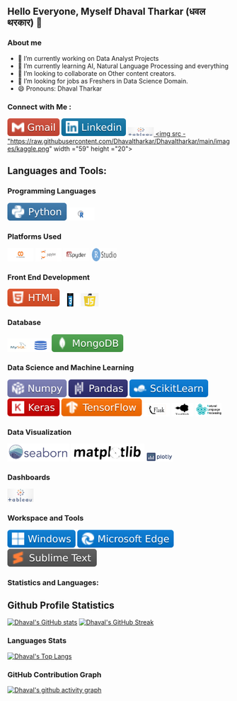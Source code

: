 ## Hello Everyone, Myself Dhaval Tharkar (धवल थरकार) 👋

### About me
- 🔭 I’m currently working on Data Analyst Projects
- 🌱 I’m currently learning AI, Natural Language Processing and everything
- 👯 I’m looking to collaborate on Other content creators.
- 🤔 I’m looking for jobs as Freshers in Data Science Domain. 
- 😄 Pronouns: Dhaval Tharkar

### Connect with Me :
[![Gmail logo](https://raw.githubusercontent.com/Dhavaltharkar/Dhavaltharkar/main/images/gmail.svg)](mailto:dhavaltharkar16@gmail.com)
[![LinkedIn](https://raw.githubusercontent.com/Dhavaltharkar/Dhavaltharkar/main/images/linkedin.svg)](https://www.linkedin.com/in/dhavaltharkar/)
<a href = "https://public.tableau.com/app/profile/dhavaltharkar"> <img src="https://raw.githubusercontent.com/Dhavaltharkar/Dhavaltharkar/main/images/tableau.png" alt="Tableau Logo" width="59" height="20"> </a> <a href = "https://www.kaggle.com/dhavaltharkar"> <img src -"https://raw.githubusercontent.com/Dhavaltharkar/Dhavaltharkar/main/images/kaggle.png" width ="59" height ="20"> </a>

## Languages and Tools:
### Programming Languages
![Python Logo](https://raw.githubusercontent.com/Dhavaltharkar/Dhavaltharkar/main/images/python.svg)
<img src="https://raw.githubusercontent.com/Dhavaltharkar/Dhavaltharkar/main/images/R.svg" alt="R Logo" width="59" height="30">


### Platforms Used
<img src="https://raw.githubusercontent.com/Dhavaltharkar/Dhavaltharkar/main/images/colab.svg" alt="Google Colab Logo" width="59" height="30"> <img src="https://raw.githubusercontent.com/Dhavaltharkar/Dhavaltharkar/main/images/jupyter.svg" alt="Jupyter Notebook Logo" width="59" height="30"> <img src="https://raw.githubusercontent.com/Dhavaltharkar/Dhavaltharkar/main/images/spyder.svg" alt="Spyder Logo" width="59" height="30"> <img src="https://raw.githubusercontent.com/Dhavaltharkar/Dhavaltharkar/main/images/rstudio.svg" alt="RStudio Logo" width="59" height="30">


### Front End Development
![HTML logo](https://raw.githubusercontent.com/Dhavaltharkar/Dhavaltharkar/main/images/html.svg)
<img src="https://raw.githubusercontent.com/Dhavaltharkar/Dhavaltharkar/main/images/css.svg" alt="css Logo" width="40" height="30">
<img src="https://raw.githubusercontent.com/Dhavaltharkar/Dhavaltharkar/main/images/javascript.png" alt="javascript Logo" width="40" height="30">

### Database
<img src="https://raw.githubusercontent.com/Dhavaltharkar/Dhavaltharkar/main/images/mysql.svg" alt="mysql Logo" width="50" height="30"><img src="https://raw.githubusercontent.com/Dhavaltharkar/Dhavaltharkar/main/images/sql.svg" alt="sql Logo" width="50" height="30">![mongodb](https://raw.githubusercontent.com/Dhavaltharkar/Dhavaltharkar/main/images/mongodb.svg)


### Data Science and Machine Learning
![Numpy logo](https://raw.githubusercontent.com/Dhavaltharkar/Dhavaltharkar/main/images/numpy.svg)
![pandas logo](https://raw.githubusercontent.com/Dhavaltharkar/Dhavaltharkar/main/images/pandas.svg)
![scikitlearn logo](https://raw.githubusercontent.com/Dhavaltharkar/Dhavaltharkar/main/images/scikit.svg)
![Keras logo](https://raw.githubusercontent.com/Dhavaltharkar/Dhavaltharkar/main/images/keras.svg)
![tensorflow logo](https://raw.githubusercontent.com/Dhavaltharkar/Dhavaltharkar/main/images/tensorflow.svg)
<img src="https://raw.githubusercontent.com/Dhavaltharkar/Dhavaltharkar/main/images/flask.svg" alt="flask Logo" width="59" height="30"> <img src= "https://raw.githubusercontent.com/Dhavaltharkar/Dhavaltharkar/main/images/textblob.png" alt="textblob" width="50" height="30"> <img src ="https://raw.githubusercontent.com/Dhavaltharkar/Dhavaltharkar/main/images/nlp.png" alt ="NLP" width="60" Height="30">

### Data Visualization
![seaborn logo](https://raw.githubusercontent.com/Dhavaltharkar/Dhavaltharkar/main/images/seaborn.svg)
![matplotlib](https://raw.githubusercontent.com/Dhavaltharkar/Dhavaltharkar/main/images/matplotlib.svg) <img src ="https://raw.githubusercontent.com/Dhavaltharkar/Dhavaltharkar/main/images/plotly.png" alt="plotly logo" width="59" height="20">


### Dashboards
<img src="https://raw.githubusercontent.com/Dhavaltharkar/Dhavaltharkar/main/images/tableau.png" alt="Tableau Logo" width="59" height="30"> 


### Workspace and Tools
![Windows logo](https://raw.githubusercontent.com/Dhavaltharkar/Dhavaltharkar/main/images/windows.svg)
![Microsoft Edge logo](https://raw.githubusercontent.com/Dhavaltharkar/Dhavaltharkar/main/images/microsoftedge.svg)
![sublinr text](https://raw.githubusercontent.com/Dhavaltharkar/Dhavaltharkar/main/images/subline.svg)

### Statistics and Languages:

## Github Profile Statistics
[![Dhaval's GitHub stats](https://github-readme-stats.vercel.app/api?username=Dhavaltharkar)](https://github.com/Dhavaltharkar/github-readme-stats) [![Dhaval's GitHub Streak](https://streak-stats.demolab.com/?user=Dhavaltharkar&theme=default)](https://git.io/streak-stats)

### Languages Stats

[![Dhaval's Top Langs](https://github-readme-stats.vercel.app/api/top-langs/?username=Dhavaltharkar&layout=donut-vertical)](https://github.com/Dhavaltharkar/github-readme-stats)

### GitHub Contribution Graph

[![Dhaval's github activity graph](https://github-readme-activity-graph.vercel.app/graph?username=Dhavaltharkar&theme=dracula)](https://github.com/Dhavaltharkar/github-readme-activity-graph)
